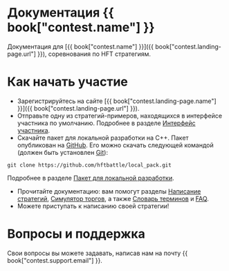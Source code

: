 # Документация {{ book["contest.name"] }}
Документация для [{{ book["contest.name"] }}]({{ book["contest.landing-page.url"] }}), соревнования по HFT стратегиям.


# Как начать участие
- Зарегистрируйтесь на сайте [{{ book["contest.landing-page.name"] }}]({{ book["contest.landing-page.url"] }}).
- Отправьте одну из стратегий-примеров, находящихся в интерфейсе участника по умолчанию. Подробнее в разделе [Интерфейс участника](interface/README.md).
- Скачайте пакет для локальной разработки на С++. Пакет опубликован на [GitHub](https://github.com/hftbattle/local_pack).
Его можно скачать следующей командой (должен быть установлен [Git](http://git-scm.com/download)):
```
git clone https://github.com/hftbattle/local_pack.git
```
Подробнее в разделе [Пакет для локальной разработки](local-pack/README.md).
- Прочитайте документацию: вам помогут разделы [Написание стратегий](strategy/README.md), [Симулятор торгов](simulator/README.md), а также [Словарь терминов](terms.md) и [FAQ](FAQ.md).
- Можете приступать к написанию своей стратегии!

# Вопросы и поддержка
Свои вопросы вы можете задавать, написав нам на почту {{ book["contest.support.email"] }}.
